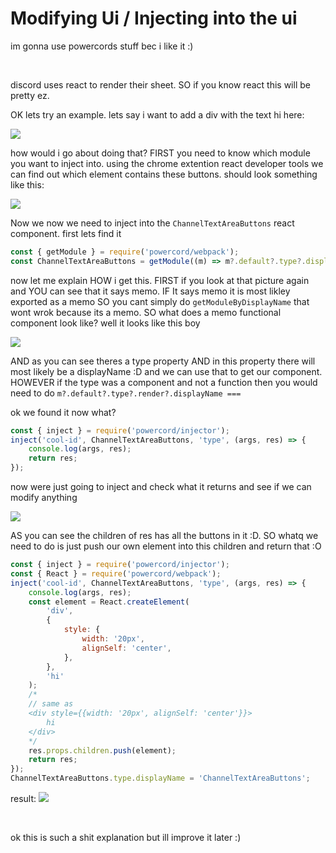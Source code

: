 # Modifying Ui / Injecting into the ui

im gonna use powercords stuff bec i like it :)

<br />

discord uses react to render their sheet. SO if you know react this will be pretty ez.

OK lets try an example. lets say i want to add a div with the text hi here:

![](https://i.imgur.com/EYYzF94.png)

how would i go about doing that? FIRST you need to know which module you want to inject into. using the chrome extention react developer tools we can find out which element contains these buttons. should look something like this:

![](https://i.imgur.com/G4KCRzA.png)

Now we now we need to inject into the `ChannelTextAreaButtons` react component.
first lets find it

```js
const { getModule } = require('powercord/webpack');
const ChannelTextAreaButtons = getModule((m) => m?.default?.type?.displayName === 'ChannelTextAreaButtons', false);
```

now let me explain HOW i get this. FIRST if you look at that picture again and YOU can see that it says memo. IF It says memo it is most likley exported as a memo SO you cant simply do `getModuleByDisplayName` that wont wrok because its a memo. SO what does a memo functional component look like? well it looks like this boy

![](https://i.imgur.com/auUdT5k.png)

AND as you can see theres a type property AND in this property there will most likely be a displayName :D and we can use that to get our component.
HOWEVER if the type was a component and not a function then you would need to do `m?.default?.type?.render?.displayName ===`

ok we found it now what?

```js
const { inject } = require('powercord/injector');
inject('cool-id', ChannelTextAreaButtons, 'type', (args, res) => {
    console.log(args, res);
    return res;
});
```

now were just going to inject and check what it returns and see if we can modify anything

![](https://i.imgur.com/OgrqH15.png)

AS you can see the children of res has all the buttons in it :D. SO whatq we need to do is just push our own element into this children and return that :O

```js
const { inject } = require('powercord/injector');
const { React } = require('powercord/webpack');
inject('cool-id', ChannelTextAreaButtons, 'type', (args, res) => {
    console.log(args, res);
    const element = React.createElement(
        'div',
        {
            style: {
                width: '20px',
                alignSelf: 'center',
            },
        },
        'hi'
    );
    /* 
    // same as
    <div style={{width: '20px', alignSelf: 'center'}}>
        hi
    </div>
    */
    res.props.children.push(element);
    return res;
});
ChannelTextAreaButtons.type.displayName = 'ChannelTextAreaButtons';
```

result:
![](https://i.imgur.com/QSgBWt6.png)

<br />

ok this is such a shit explanation but ill improve it later :)
